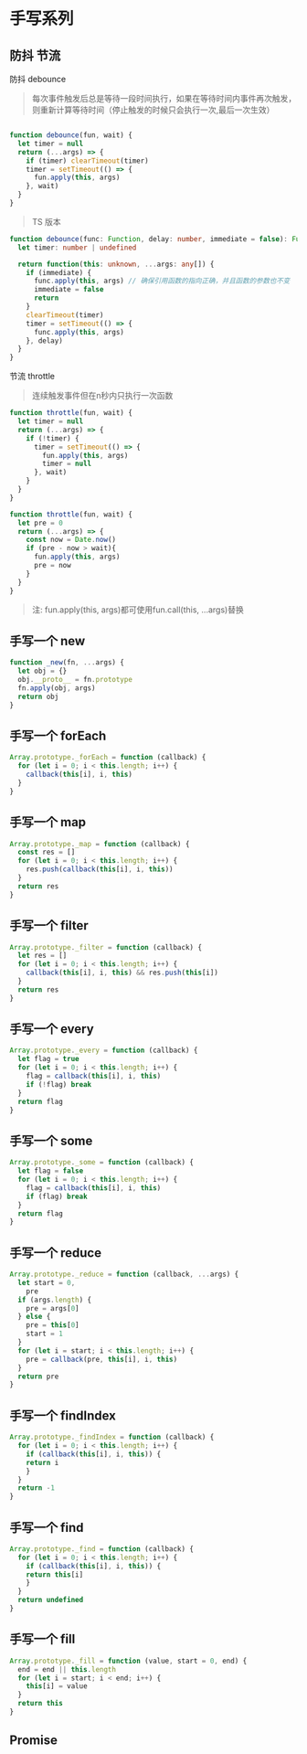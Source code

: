 # 手写系列

## 防抖 节流

防抖 debounce
> 每次事件触发后总是等待一段时间执行，如果在等待时间内事件再次触发，则重新计算等待时间（停止触发的时候只会执行一次,最后一次生效）

```javaScript

function debounce(fun, wait) {
  let timer = null
  return (...args) => {
    if (timer) clearTimeout(timer)
    timer = setTimeout(() => {
      fun.apply(this, args)
    }, wait)
  }
}
```

> TS 版本

```typescript
function debounce(func: Function, delay: number, immediate = false): Function {
  let timer: number | undefined

  return function(this: unknown, ...args: any[]) {
    if (immediate) {
      func.apply(this, args) // 确保引用函数的指向正确，并且函数的参数也不变
      immediate = false
      return
    }
    clearTimeout(timer)
    timer = setTimeout(() => {
      func.apply(this, args)
    }, delay)
  }
}
```

节流 throttle
> 连续触发事件但在n秒内只执行一次函数

```javaScript
function throttle(fun, wait) {
  let timer = null
  return (...args) => {
    if (!timer) {
      timer = setTimeout(() => {
        fun.apply(this, args)
        timer = null
      }, wait)
    }
  }
}

function throttle(fun, wait) {
  let pre = 0
  return (...args) => {
    const now = Date.now()
    if (pre - now > wait){
      fun.apply(this, args)
      pre = now
    }
  }
}
```

> 注: fun.apply(this, args)都可使用fun.call(this, ...args)替换

## 手写一个 new

```javascript
function _new(fn, ...args) {
  let obj = {}
  obj.__proto__ = fn.prototype
  fn.apply(obj, args)
  return obj
}
```

## 手写一个 forEach

```javascript
Array.prototype._forEach = function (callback) {
  for (let i = 0; i < this.length; i++) {
    callback(this[i], i, this)
  }
}
```

## 手写一个 map

```javascript
Array.prototype._map = function (callback) {
  const res = []
  for (let i = 0; i < this.length; i++) {
    res.push(callback(this[i], i, this))
  }
  return res
}
```

## 手写一个 filter

```javascript
Array.prototype._filter = function (callback) {
  let res = []
  for (let i = 0; i < this.length; i++) {
    callback(this[i], i, this) && res.push(this[i])
  }
  return res
}
```

## 手写一个 every

```javascript
Array.prototype._every = function (callback) {
  let flag = true
  for (let i = 0; i < this.length; i++) {
    flag = callback(this[i], i, this)
    if (!flag) break
  }
  return flag
}
```

## 手写一个 some

```javascript
Array.prototype._some = function (callback) {
  let flag = false
  for (let i = 0; i < this.length; i++) {
    flag = callback(this[i], i, this)
    if (flag) break
  }
  return flag
}
```

## 手写一个 reduce

```javascript
Array.prototype._reduce = function (callback, ...args) {
  let start = 0,
    pre
  if (args.length) {
    pre = args[0]
  } else {
    pre = this[0]
    start = 1
  }
  for (let i = start; i < this.length; i++) {
    pre = callback(pre, this[i], i, this)
  }
  return pre
}
```

## 手写一个 findIndex

```javascript
Array.prototype._findIndex = function (callback) {
  for (let i = 0; i < this.length; i++) {
    if (callback(this[i], i, this)) {
    return i
    }
  }
  return -1
}
```

## 手写一个 find

```javascript
Array.prototype._find = function (callback) {
  for (let i = 0; i < this.length; i++) {
    if (callback(this[i], i, this)) {
    return this[i]
    }
  }
  return undefined
}
```

## 手写一个 fill

```javascript
Array.prototype._fill = function (value, start = 0, end) {
  end = end || this.length
  for (let i = start; i < end; i++) {
    this[i] = value
  }
  return this
}
```

## Promise
